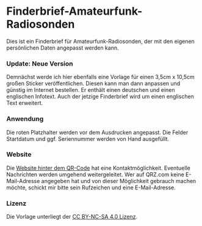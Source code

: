 # Finderbrief-Amateurfunk-Radiosonden
Dies ist ein Finderbrief für Amateurfunk-Radiosonden, der mit den eigenen persönlichen Daten angepasst werden kann.

### Update: Neue Version
Demnächst werde ich hier ebenfalls eine Vorlage für einen 3,5cm x 10,5cm großen Sticker veröffentlichen. Diesen kann man dann anpassen und günstig im Internet bestellen. Er enthält einen deutschen und einen englischen Infotext.
Auch der jetzige Finderbrief wird um einen englischen Text erweitert.

### Anwendung
Die roten Platzhalter werden vor dem Ausdrucken angepasst. Die Felder Startdatum und ggf. Seriennummer werden von Hand ausgefüllt.

### Website
Die [Website hinter dem QR-Code](https://privat-47776839.hubspotpagebuilder.com/de-de/radiosonde-found) hat eine Kontaktmöglichkeit.
Eventuelle Nachrichten werden umgehend weitergeleitet. Wer auf QRZ.com keine E-Mail-Adresse angegeben hat und von dieser Möglichkeit gebrauch machen möchte, schickt mir bitte sein Rufzeichen und eine E-Mail-Adresse.

### Lizenz
Die Vorlage unterliegt der [CC BY-NC-SA 4.0 Lizenz](https://creativecommons.org/licenses/by-nc-sa/4.0/).
